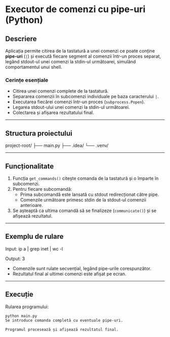 # Executor de comenzi cu pipe-uri (Python)

## Descriere
Aplicația permite citirea de la tastatură a unei comenzi ce poate conține **pipe-uri** (`|`) și execută fiecare segment al comenzii într-un proces separat, legând stdout-ul unei comenzi la stdin-ul următoarei, simulând comportamentul unui shell.

### Cerințe esențiale
- Citirea unei comenzi complete de la tastatură.
- Separarea comenzii în subcomenzi individuale pe baza caracterului `|`.
- Executarea fiecărei comenzi într-un proces (`subprocess.Popen`).
- Legarea stdout-ului unei comenzi la stdin-ul următoarei.
- Colectarea și afișarea rezultatului final.

---

## Structura proiectului

project-root/
├── main.py
├── .idea/
└── .venv/

---

## Funcționalitate
1. Funcția `get_commands()` citește comanda de la tastatură și o împarte în subcomenzi.
2. Pentru fiecare subcomandă:
   - Prima subcomandă este lansată cu stdout redirecționat către pipe.
   - Comenzile următoare primesc stdin de la stdout-ul comenzii anterioare.
3. Se așteaptă ca ultima comandă să se finalizeze (`communicate()`) și se afișează rezultatul.

---

## Exemplu de rulare

Input:
ip a | grep inet | wc -l

Output:
3

- Comenzile sunt rulate secvențial, legând pipe-urile corespunzător.
- Rezultatul final al ultimei comenzi este afișat pe ecran.

---

## Execuție

Rularea programului:

```bash
python main.py
Se introduce comanda completă cu eventuale pipe-uri.

Programul procesează și afișează rezultatul final.
